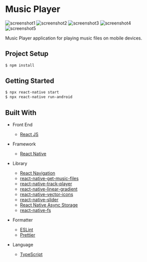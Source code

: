 # Music Player

![screenshot1](https://github.com/hummingengineer/music-player-react-native/blob/main/screenshots/player_screen1.jpg)
![screenshot2](https://github.com/hummingengineer/music-player-react-native/blob/main/screenshots/player_screen2.jpg)
![screenshot3](https://github.com/hummingengineer/music-player-react-native/blob/main/screenshots/likes_screen.jpg)
![screenshot4](https://github.com/hummingengineer/music-player-react-native/blob/main/screenshots/tracks_screen.jpg)
![screenshot5](https://github.com/hummingengineer/music-player-react-native/blob/main/screenshots/playlist_screen.jpg)

Music Player application for playing music files on mobile devices.

## Project Setup

```bash
$ npm install
```

## Getting Started

```bash
$ npx react-native start
$ npx react-native run-android
```

## Built With

- Front End

  - [React JS](https://reactjs.org/)

- Framework

  - [React Native](https://reactnative.dev/)

- Library

  - [React Navigation](https://reactnavigation.org/)
  - [react-native-get-music-files](https://github.com/cinder92/react-native-get-music-files)
  - [react-native-track-player](https://github.com/DoubleSymmetry/react-native-track-player)
  - [react-native-linear-gradient](https://github.com/react-native-linear-gradient/react-native-linear-gradient)
  - [react-native-vector-icons](https://github.com/oblador/react-native-vector-icons)
  - [react-native-slider](https://github.com/callstack/react-native-slider)
  - [React Native Async Storage](https://github.com/react-native-async-storage/async-storage)
  - [react-native-fs](https://github.com/itinance/react-native-fs)

- Formatter

  - [ESLint](https://eslint.org/)
  - [Prettier](https://prettier.io/)

- Language

  - [TypeScript](https://www.typescriptlang.org/)

